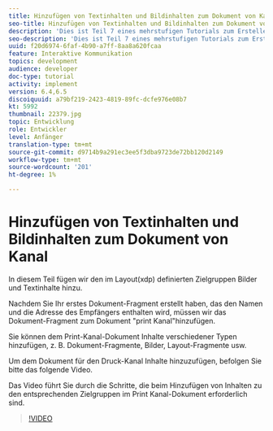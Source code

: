 ```yaml
---
title: Hinzufügen von Textinhalten und Bildinhalten zum Dokument von Kanal
seo-title: Hinzufügen von Textinhalten und Bildinhalten zum Dokument von Kanal
description: 'Dies ist Teil 7 eines mehrstufigen Tutorials zum Erstellen Ihres ersten interaktiven Kommunikations-Dokuments. In diesem Teil fügen wir den im Layout(xdp) definierten Zielgruppen Bilder und Textinhalte hinzu. '
seo-description: 'Dies ist Teil 7 eines mehrstufigen Tutorials zum Erstellen Ihres ersten interaktiven Kommunikations-Dokuments. In diesem Teil fügen wir den im Layout(xdp) definierten Zielgruppen Bilder und Textinhalte hinzu. '
uuid: f20d6974-6faf-4b90-a7ff-8aa8a620fcaa
feature: Interaktive Kommunikation
topics: development
audience: developer
doc-type: tutorial
activity: implement
version: 6.4,6.5
discoiquuid: a79bf219-2423-4819-89fc-dcfe976e08b7
kt: 5992
thumbnail: 22379.jpg
topic: Entwicklung
role: Entwickler
level: Anfänger
translation-type: tm+mt
source-git-commit: d9714b9a291ec3ee5f3dba9723de72bb120d2149
workflow-type: tm+mt
source-wordcount: '201'
ht-degree: 1%

---
```



# Hinzufügen von Textinhalten und Bildinhalten zum Dokument von Kanal

In diesem Teil fügen wir den im Layout(xdp) definierten Zielgruppen Bilder und Textinhalte hinzu.

Nachdem Sie Ihr erstes Dokument-Fragment erstellt haben, das den Namen und die Adresse des Empfängers enthalten wird, müssen wir das Dokument-Fragment zum Dokument &quot;print Kanal&quot;hinzufügen.

Sie können dem Print-Kanal-Dokument Inhalte verschiedener Typen hinzufügen, z. B. Dokument-Fragmente, Bilder, Layout-Fragmente usw.

Um dem Dokument für den Druck-Kanal Inhalte hinzuzufügen, befolgen Sie bitte das folgende Video.

Das Video führt Sie durch die Schritte, die beim Hinzufügen von Inhalten zu den entsprechenden Zielgruppen im Print Kanal-Dokument erforderlich sind.

>[!VIDEO](https://video.tv.adobe.com/v/22379t2/?quality=9&learn=on)


